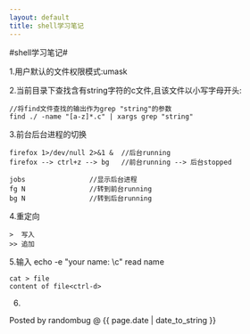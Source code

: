 ```yaml
---
layout: default
title: shell学习笔记 
---
```


#shell学习笔记#

1.用户默认的文件权限模式:umask

2.当前目录下查找含有string字符的c文件,且该文件以小写字母开头:

	//将find文件查找的输出作为grep "string"的参数
	find ./ -name "[a-z]*.c" | xargs grep "string"

3.前台后台进程的切换

	firefox 1>/dev/null 2>&1 &	//后台running
	firefox --> ctrl+z --> bg	//前台running --> 后台stopped

	jobs				//显示后台进程
	fg N				//转到前台running
	bg N				//转到后台running
4.重定向

	>  写入
	>> 追加

5.输入
	echo -e "your name: \c"
	read name

	cat > file
	content of file<ctrl-d>

6.

Posted by randombug @ {{ page.date | date_to_string }}
